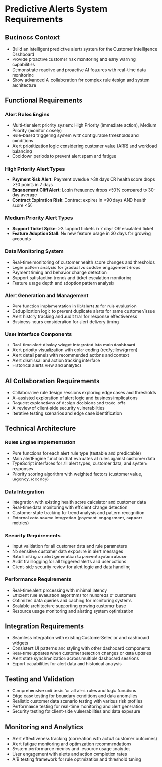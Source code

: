 # Predictive Alerts System Requirements

## Business Context
- Build an intelligent predictive alerts system for the Customer Intelligence Dashboard
- Provide proactive customer risk monitoring and early warning capabilities
- Demonstrate reactive and proactive AI features with real-time data monitoring
- Show advanced AI collaboration for complex rule design and system architecture

## Functional Requirements

### Alert Rules Engine
- Multi-tier alert priority system: High Priority (immediate action), Medium Priority (monitor closely)
- Rule-based triggering system with configurable thresholds and conditions
- Alert prioritization logic considering customer value (ARR) and workload balancing
- Cooldown periods to prevent alert spam and fatigue

### High Priority Alert Types
- **Payment Risk Alert**: Payment overdue >30 days OR health score drops >20 points in 7 days
- **Engagement Cliff Alert**: Login frequency drops >50% compared to 30-day average  
- **Contract Expiration Risk**: Contract expires in <90 days AND health score <50

### Medium Priority Alert Types
- **Support Ticket Spike**: >3 support tickets in 7 days OR escalated ticket
- **Feature Adoption Stall**: No new feature usage in 30 days for growing accounts

### Data Monitoring System
- Real-time monitoring of customer health score changes and thresholds
- Login pattern analysis for gradual vs sudden engagement drops
- Payment timing and behavior change detection
- Support satisfaction trends and ticket escalation monitoring
- Feature usage depth and adoption pattern analysis

### Alert Generation and Management
- Pure function implementation in lib/alerts.ts for rule evaluation
- Deduplication logic to prevent duplicate alerts for same customer/issue
- Alert history tracking and audit trail for response effectiveness
- Business hours consideration for alert delivery timing

### User Interface Components
- Real-time alert display widget integrated into main dashboard
- Alert priority visualization with color coding (red/yellow/green)
- Alert detail panels with recommended actions and context
- Alert dismissal and action tracking interface
- Historical alerts view and analytics

## AI Collaboration Requirements
- Collaborative rule design sessions exploring edge cases and thresholds
- AI-assisted exploration of alert logic and business implications
- Request explanations of design decisions and trade-offs
- AI review of client-side security vulnerabilities
- Iterative testing scenarios and edge case identification

## Technical Architecture

### Rules Engine Implementation
- Pure functions for each alert rule type (testable and predictable)
- Main alertEngine function that evaluates all rules against customer data
- TypeScript interfaces for all alert types, customer data, and system responses
- Priority scoring algorithm with weighted factors (customer value, urgency, recency)

### Data Integration
- Integration with existing health score calculator and customer data
- Real-time data monitoring with efficient change detection
- Customer state tracking for trend analysis and pattern recognition
- External data source integration (payment, engagement, support metrics)

### Security Requirements
- Input validation for all customer data and rule parameters
- No sensitive customer data exposure in alert messages
- Rate limiting on alert generation to prevent system abuse
- Audit trail logging for all triggered alerts and user actions
- Client-side security review for alert logic and data handling

### Performance Requirements  
- Real-time alert processing with minimal latency
- Efficient rule evaluation algorithms for hundreds of customers
- Optimized data queries and caching for monitoring systems  
- Scalable architecture supporting growing customer base
- Resource usage monitoring and alerting system optimization

## Integration Requirements
- Seamless integration with existing CustomerSelector and dashboard widgets
- Consistent UI patterns and styling with other dashboard components
- Real-time updates when customer selection changes or data updates
- Alert state synchronization across multiple dashboard sessions
- Export capabilities for alert data and historical analysis

## Testing and Validation
- Comprehensive unit tests for all alert rules and logic functions
- Edge case testing for boundary conditions and data anomalies  
- Realistic customer data scenario testing with various risk profiles
- Performance testing for real-time monitoring and alert generation
- Security testing for client-side vulnerabilities and data exposure

## Monitoring and Analytics
- Alert effectiveness tracking (correlation with actual customer outcomes)
- Alert fatigue monitoring and optimization recommendations
- System performance metrics and resource usage analytics
- User engagement with alerts and action completion rates
- A/B testing framework for rule optimization and threshold tuning